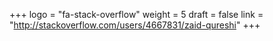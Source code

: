 +++
logo = "fa-stack-overflow"
weight = 5
draft = false
link = "http://stackoverflow.com/users/4667831/zaid-qureshi"
+++